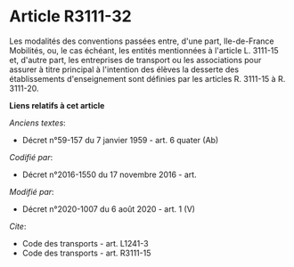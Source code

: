 # Article R3111-32

Les modalités des conventions passées entre, d'une part,          Ile-de-France Mobilités, ou, le cas échéant, les entités
mentionnées à l'article L. 3111-15 et, d'autre part, les entreprises de transport ou les associations pour assurer à titre
principal à l'intention des élèves la desserte des établissements d'enseignement sont définies par les articles R. 3111-15 à
R. 3111-20.

**Liens relatifs à cet article**

_Anciens textes_:

  - Décret n°59-157 du 7 janvier 1959 - art. 6 quater (Ab)

_Codifié par_:

  - Décret n°2016-1550 du 17 novembre 2016 - art.

_Modifié par_:

  - Décret n°2020-1007 du 6 août 2020 - art. 1 (V)

_Cite_:

  - Code des transports - art. L1241-3
  - Code des transports - art. R3111-15
